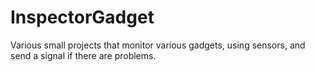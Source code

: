 # InspectorGadget
Various small projects that monitor various gadgets, using sensors, and send a signal if there are problems.

